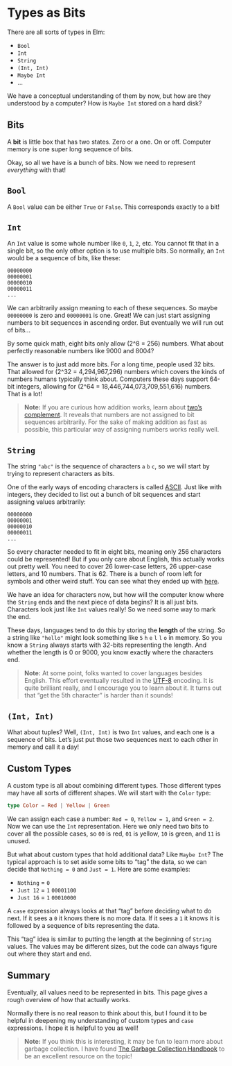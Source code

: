 # Types as Bits

There are all sorts of types in Elm:

- `Bool`
- `Int`
- `String`
- `(Int, Int)`
- `Maybe Int`
- ...

We have a conceptual understanding of them by now, but how are they understood by a computer? How is `Maybe Int` stored on a hard disk?

## Bits

A **bit** is little box that has two states. Zero or a one. On or off. Computer memory is one super long sequence of bits.

Okay, so all we have is a bunch of bits. Now we need to represent _everything_ with that!

## `Bool`

A `Bool` value can be either `True` or `False`. This corresponds exactly to a bit!

## `Int`

An `Int` value is some whole number like `0`, `1`, `2`, etc. You cannot fit that in a single bit, so the only other option is to use multiple bits. So normally, an `Int` would be a sequence of bits, like these:

```
00000000
00000001
00000010
00000011
...
```

We can arbitrarily assign meaning to each of these sequences. So maybe `00000000` is zero and `00000001` is one. Great! We can just start assigning numbers to bit sequences in ascending order. But eventually we will run out of bits...

By some quick math, eight bits only allow (2^8 = 256) numbers. What about perfectly reasonable numbers like 9000 and 8004?

The answer is to just add more bits. For a long time, people used 32 bits. That allowed for (2^32 = 4,294,967,296) numbers which covers the kinds of numbers humans typically think about. Computers these days support 64-bit integers, allowing for (2^64 = 18,446,744,073,709,551,616) numbers. That is a lot!

> **Note:** If you are curious how addition works, learn about [two’s complement](https://en.wikipedia.org/wiki/Two%27s_complement). It reveals that numbers are not assigned to bit sequences arbitrarily. For the sake of making addition as fast as possible, this particular way of assigning numbers works really well.

## `String`

The string `"abc"` is the sequence of characters `a` `b` `c`, so we will start by trying to represent characters as bits.

One of the early ways of encoding characters is called [ASCII](https://en.wikipedia.org/wiki/ASCII). Just like with integers, they decided to list out a bunch of bit sequences and start assigning values arbitrarily:

```
00000000
00000001
00000010
00000011
...
```

So every character needed to fit in eight bits, meaning only 256 characters could be represented! But if you only care about English, this actually works out pretty well. You need to cover 26 lower-case letters, 26 upper-case letters, and 10 numbers. That is 62. There is a bunch of room left for symbols and other weird stuff. You can see what they ended up with [here](https://ascii.cl/).

We have an idea for characters now, but how will the computer know where the `String` ends and the next piece of data begins? It is all just bits. Characters look just like `Int` values really! So we need some way to mark the end.

These days, languages tend to do this by storing the **length** of the string. So a string like `"hello"` might look something like `5` `h` `e` `l` `l` `o` in memory. So you know a `String` always starts with 32-bits representing the length. And whether the length is 0 or 9000, you know exactly where the characters end.

> **Note:** At some point, folks wanted to cover languages besides English. This effort eventually resulted in the [UTF-8](https://en.wikipedia.org/wiki/UTF-8) encoding. It is quite brilliant really, and I encourage you to learn about it. It turns out that “get the 5th character” is harder than it sounds!

## `(Int, Int)`

What about tuples? Well, `(Int, Int)` is two `Int` values, and each one is a sequence of bits. Let’s just put those two sequences next to each other in memory and call it a day!

## Custom Types

A custom type is all about combining different types. Those different types may have all sorts of different shapes. We will start with the `Color` type:

```elm
type Color = Red | Yellow | Green
```

We can assign each case a number: `Red = 0`, `Yellow = 1`, and `Green = 2`. Now we can use the `Int` representation. Here we only need two bits to cover all the possible cases, so `00` is red, `01` is yellow, `10` is green, and `11` is unused.

But what about custom types that hold additional data? Like `Maybe Int`? The typical approach is to set aside some bits to “tag” the data, so we can decide that `Nothing = 0` and `Just = 1`. Here are some examples:

- `Nothing` = `0`
- `Just 12` = `1` `00001100`
- `Just 16` = `1` `00010000`

A `case` expression always looks at that “tag” before deciding what to do next. If it sees a `0` it knows there is no more data. If it sees a `1` it knows it is followed by a sequence of bits representing the data.

This “tag” idea is similar to putting the length at the beginning of `String` values. The values may be different sizes, but the code can always figure out where they start and end.

## Summary

Eventually, all values need to be represented in bits. This page gives a rough overview of how that actually works.

Normally there is no real reason to think about this, but I found it to be helpful in deepening my understanding of custom types and `case` expressions. I hope it is helpful to you as well!

> **Note:** If you think this is interesting, it may be fun to learn more about garbage collection. I have found [The Garbage Collection Handbook](http://gchandbook.org/) to be an excellent resource on the topic!
